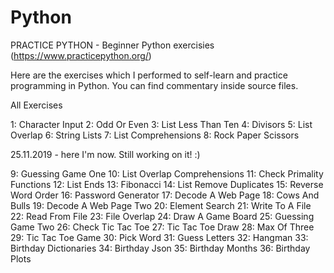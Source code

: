 # Python
PRACTICE PYTHON - Beginner Python exercisies (https://www.practicepython.org/)

Here are the exercises which I performed to self-learn and practice programming in Python.
You can find commentary inside source files.

All Exercises

1: Character Input
2: Odd Or Even
3: List Less Than Ten
4: Divisors
5: List Overlap
6: String Lists
7: List Comprehensions
8: Rock Paper Scissors

25.11.2019 - here I'm now. Still working on it! :)

9: Guessing Game One
10: List Overlap Comprehensions
11: Check Primality Functions
12: List Ends
13: Fibonacci
14: List Remove Duplicates
15: Reverse Word Order
16: Password Generator
17: Decode A Web Page
18: Cows And Bulls
19: Decode A Web Page Two
20: Element Search
21: Write To A File
22: Read From File
23: File Overlap
24: Draw A Game Board
25: Guessing Game Two
26: Check Tic Tac Toe
27: Tic Tac Toe Draw
28: Max Of Three
29: Tic Tac Toe Game
30: Pick Word
31: Guess Letters
32: Hangman
33: Birthday Dictionaries
34: Birthday Json
35: Birthday Months
36: Birthday Plots
